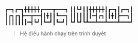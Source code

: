 
┏━┓┏━┓╋╋╋╋╋┏━━━┳━━━┓
┃┃┗┛┃┃╋╋╋╋╋┃┏━┓┃┏━┓┃
┃┏┓┏┓┣━━┳━━┫┃╋┃┃┗━━┓
┃┃┃┃┃┃┃━┫┏┓┃┃╋┃┣━━┓┃
┃┃┃┃┃┃┃━┫┗┛┃┗━┛┃┗━┛┃
┗┛┗┛┗┻━━┻━━┻━━━┻━━━┛

> Hệ điều hành chạy trên trình duyệt

